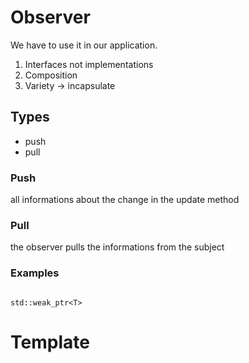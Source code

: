 # Observer

We have to use it in our application.

1. Interfaces not implementations
2. Composition
3. Variety -> incapsulate

## Types

- push
- pull

### Push

all informations about the change in the update method

### Pull

the observer pulls the informations from the subject

### Examples

```

std::weak_ptr<T>

```

# Template
